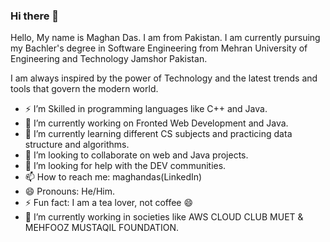 ### Hi there 👋

Hello, My name is Maghan Das. I am from Pakistan. I am currently pursuing my Bachler's degree in Software Engineering from Mehran University of Engineering and Technology Jamshor Pakistan.

I am always inspired by the power of Technology and the latest trends and tools that govern the modern world.

- ⚡ I’m Skilled in programming languages like C++ and Java.
- 🔭 I’m currently working on Fronted Web Development and Java.
- 🌱 I’m currently learning different CS subjects and practicing data structure and algorithms.
- 👯 I’m looking to collaborate on web and Java projects.
- 🤔 I’m looking for help with the DEV communities.
- 📫 How to reach me: maghandas(LinkedIn)
- 😄 Pronouns: He/Him.
- ⚡ Fun fact: I am a tea lover, not coffee 😄
- 🌱 I’m currently working in societies like AWS CLOUD CLUB MUET & MEHFOOZ MUSTAQIL FOUNDATION.
